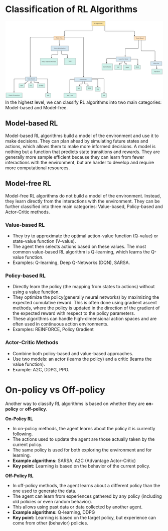 # Classification of RL Algorithms
![alt text](<Editor _ Mermaid Chart-2025-06-26-032723.png>)
In the highest level, we can classify RL algorithms into two main categories: Model-based and Model-free.
## Model-based RL
Model-based RL algorithms build a model of the environment and use it to make decisions. They can plan ahead by simulating future states and actions, which allows them to make more informed decisions. A model is nothing but a function that predicts state transitions and rewards. They are generally more sample efficient because they can learn from fewer interactions with the environment, but are harder to develop and require more computational resources.

## Model-free RL
Model-free RL algorithms do not build a model of the environment. Instead, they learn directly from the interactions with the environment. They can be further classified into three main categories: Value-based, Policy-based and Actor-Critic methods.

### Value-based RL
- They try to approximate the optimal action-value function (Q-value) or state-value function (V-value).
- The agent then selects actions based on these values. The most common value-based RL algorithm is Q-learning, which learns the Q-value function.
- Examples: Q-learning, Deep Q-Networks (DQN), SARSA.

### Policy-based RL
- Directly learn the policy (the mapping from states to actions) without using a value function.
- They optimize the policy(generally neural networks) by maximizing the expected cumulative reward. This is often done using gradient ascent methods, where the policy is updated in the direction of the gradient of the expected reward with respect to the policy parameters.
- These algorithms can handle high-dimensional action spaces and are often used in continuous action environments. 
- Examples: REINFORCE, Policy Gradient 

### Actor-Critic Methods
- Combine both policy-based and value-based approaches.
- Use two models: an actor (learns the policy) and a critic (learns the value function).
- Example: A2C, DDPG, PPO.

# On-policy vs Off-policy
Another way to classify RL algorithms is based on whether they are **on-policy** or **off-policy**.

**On-Policy RL**
- In on-policy methods, the agent learns about the policy it is currently following.
- The actions used to update the agent are those actually taken by the current policy.
- The same policy is used for both exploring the environment and for learning.
- **Example algorithms:** SARSA, A2C (Advantage Actor-Critic)
- **Key point:** Learning is based on the behavior of the current policy.

**Off-Policy RL**
- In off-policy methods, the agent learns about a different policy than the one used to generate the data.
- The agent can learn from experiences gathered by any policy (including old policies or even random behavior).
- This allows using past data or data collected by another agent.
- **Example algorithms:** Q-learning, DDPG
- **Key point:** Learning is based on the target policy, but experience can come from other (behavior) policies.